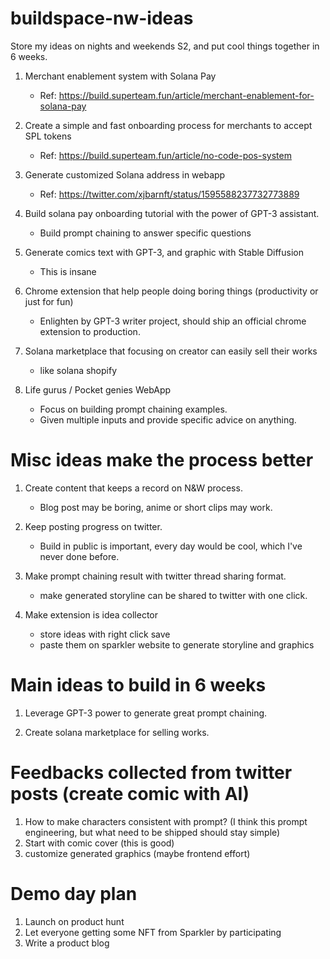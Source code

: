# buildspace-nw-ideas
Store my ideas on nights and weekends S2, and put cool things together in 6 weeks.

1. Merchant enablement system with Solana Pay
   - Ref: https://build.superteam.fun/article/merchant-enablement-for-solana-pay

2. Create a simple and fast onboarding process for merchants to accept SPL tokens
   - Ref: https://build.superteam.fun/article/no-code-pos-system

3. Generate customized Solana address in webapp
   - Ref: https://twitter.com/xjbarnft/status/1595588237732773889

4. Build solana pay onboarding tutorial with the power of GPT-3 assistant. 
   - Build prompt chaining to answer specific questions

5. Generate comics text with GPT-3, and graphic with Stable Diffusion
   - This is insane

6. Chrome extension that help people doing boring things (productivity or just for fun)
   - Enlighten by GPT-3 writer project, should ship an official chrome extension to production.

7. Solana marketplace that focusing on creator can easily sell their works
   - like solana shopify
   
8. Life gurus / Pocket genies WebApp
   - Focus on building prompt chaining examples.
   - Given multiple inputs and provide specific advice on anything.

# Misc ideas make the process better

1. Create content that keeps a record on N&W process.
   - Blog post may be boring, anime or short clips may work.

2. Keep posting progress on twitter.
   - Build in public is important, every day would be cool, which I've never done before.
   
3. Make prompt chaining result with twitter thread sharing format.
   - make generated storyline can be shared to twitter with one click.

4. Make extension is idea collector
   - store ideas with right click save
   - paste them on sparkler website to generate storyline and graphics

# Main ideas to build in 6 weeks

1. Leverage GPT-3 power to generate great prompt chaining.

2. Create solana marketplace for selling works.

# Feedbacks collected from twitter posts (create comic with AI)

1. How to make characters consistent with prompt? (I think this prompt engineering, but what need to be shipped should stay simple)
2. Start with comic cover (this is good)
3. customize generated graphics (maybe frontend effort)


# Demo day plan

1. Launch on product hunt
2. Let everyone getting some NFT from Sparkler by participating
3. Write a product blog
